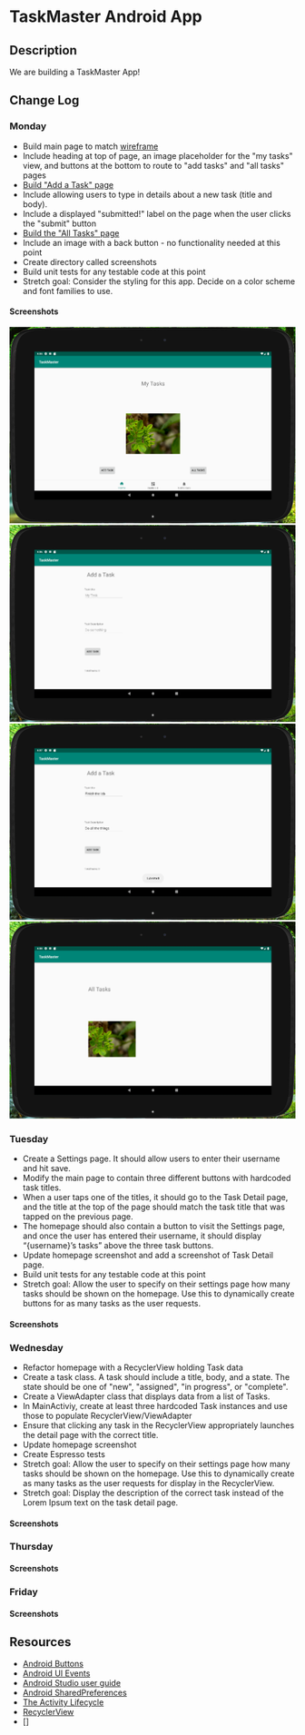 # TaskMaster Android App

## Description
We are building a TaskMaster App!

## Change Log
### Monday
* Build main page to match [wireframe](https://codefellows.github.io/code-401-java-guide/curriculum/class-26/taskmaster_homepage.png)
* Include heading at top of page, an image placeholder for the "my tasks" view, and buttons at the bottom to route to "add tasks" and "all tasks" pages
* [Build "Add a Task" page](https://codefellows.github.io/code-401-java-guide/curriculum/class-26/taskmaster_add_task.png)
* Include allowing users to type in details about a new task (title and body).
* Include a displayed "submitted!" label on the page when the user clicks the "submit" button
* [Build the "All Tasks" page](https://codefellows.github.io/code-401-java-guide/curriculum/class-26/taskmaster_all_tasks.png)
* Include an image with a back button - no functionality needed at this point
* Create directory called screenshots
* Build unit tests for any testable code at this point
* Stretch goal: Consider the styling for this app. Decide on a color scheme and font families to use.
#### Screenshots
![Home page](screenshots/MondayHomePage.PNG)  
![Add Task page](screenshots/MondayAddTaskPage.PNG)  
![Add Task page with Toast](screenshots/MondayAddTaskPageWithToast.PNG)  
![All Tasks page](screenshots/MondayAllTasksPage.PNG)  

### Tuesday
* Create a Settings page. It should allow users to enter their username and hit save.
* Modify the main page to contain three different buttons with hardcoded task titles. 
* When a user taps one of the titles, it should go to the Task Detail page, and the title at the top of the page should match the task title that was tapped on the previous page.
* The homepage should also contain a button to visit the Settings page, and once the user has entered their username, it should display “{username}’s tasks” above the three task buttons.
* Update homepage screenshot and add a screenshot of Task Detail page.
* Build unit tests for any testable code at this point
* Stretch goal: Allow the user to specify on their settings page how many tasks should be shown on the homepage. Use this to dynamically create buttons for as many tasks as the user requests.
#### Screenshots

### Wednesday
* Refactor homepage with a RecyclerView holding Task data
* Create a task class. A task should include a title, body, and a state. The state should be one of "new", "assigned", "in progress", or "complete".
* Create a ViewAdapter class that displays data from a list of Tasks.
* In MainActiviy, create at least three hardcoded Task instances and use those to populate RecyclerView/ViewAdapter
* Ensure that clicking any task in the RecyclerView appropriately launches the detail page with the correct title.
* Update homepage screenshot
* Create Espresso tests
* Stretch goal: Allow the user to specify on their settings page how many tasks should be shown on the homepage. Use this to dynamically create as many tasks as the user requests for display in the RecyclerView.
* Stretch goal: Display the description of the correct task instead of the Lorem Ipsum text on the task detail page.
#### Screenshots

### Thursday
#### Screenshots

### Friday
#### Screenshots

## Resources 
* [Android Buttons](https://developer.android.com/guide/topics/ui/controls/button.html)
* [Android UI Events](https://developer.android.com/guide/topics/ui/ui-events.html)
* [Android Studio user guide](https://developer.android.com/studio/intro)
* [Android SharedPreferences](https://developer.android.com/training/data-storage/shared-preferences)
* [The Activity Lifecycle](https://developer.android.com/guide/components/activities/activity-lifecycle)
* [RecyclerView](https://developer.android.com/guide/topics/ui/layout/recyclerview#java)
* []
